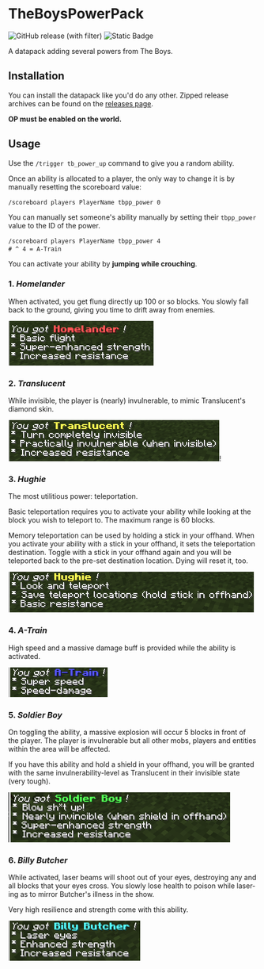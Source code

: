 # TheBoysPowerPack

![GitHub release (with filter)](https://img.shields.io/github/v/release/jibstack64/TheBoysPowerPack) ![Static Badge](https://img.shields.io/badge/powers-6-orange)

A datapack adding several powers from The Boys.

## Installation

You can install the datapack like you'd do any other. Zipped release archives can be found on the [releases page](https://github.com/jibstack64/TheBoysPowerPack/releases).

**OP must be enabled on the world.**

## Usage

Use the `/trigger tb_power_up` command to give you a random ability.

Once an ability is allocated to a player, the only way to change it is by manually resetting the scoreboard value:
```
/scoreboard players PlayerName tbpp_power 0
```

You can manually set someone's ability manually by setting their `tbpp_power` value to the ID of the power.

```
/scoreboard players PlayerName tbpp_power 4
# ^ 4 = A-Train
```

You can activate your ability by **jumping while crouching**.

### 1. *Homelander*

When activated, you get flung directly up 100 or so blocks. You slowly fall back to the ground, giving you time to drift away from enemies.

![Homelander message](./images/homelander.png)

### 2. *Translucent*

While invisible, the player is (nearly) invulnerable, to mimic Translucent's diamond skin.

![Translucent message](./images/translucent.png)!

### 3. *Hughie*

The most utilitious power: teleportation.

Basic teleportation requires you to activate your ability while looking at the block you wish to teleport to. The maximum range is 60 blocks.

Memory teleportation can be used by holding a stick in your offhand. When you activate your ability with a stick in your offhand, it sets the teleportation destination. Toggle with a stick in your offhand again and you will be teleported back to the pre-set destination location. Dying will reset it, too.

![Hughie message](./images/hughie.png)

### 4. *A-Train*

High speed and a massive damage buff is provided while the ability is activated.

![A-Train message](./images/a-train.png)

### 5. *Soldier Boy*

On toggling the ability, a massive explosion will occur 5 blocks in front of the player. The player is invulnerable but all other mobs, players and entities within the area will be affected.

If you have this ability and hold a shield in your offhand, you will be granted with the same invulnerability-level as Translucent in their invisible state (very tough).

![Soldier Boy message](./images/soldier-boy.png)

### 6. *Billy Butcher*

While activated, laser beams will shoot out of your eyes, destroying any and all blocks that your eyes cross. You slowly lose health to poison while laser-ing as to mirror Butcher's illness in the show.

Very high resilience and strength come with this ability.

![Billy Butcher message](./images/billy-butcher.png)
